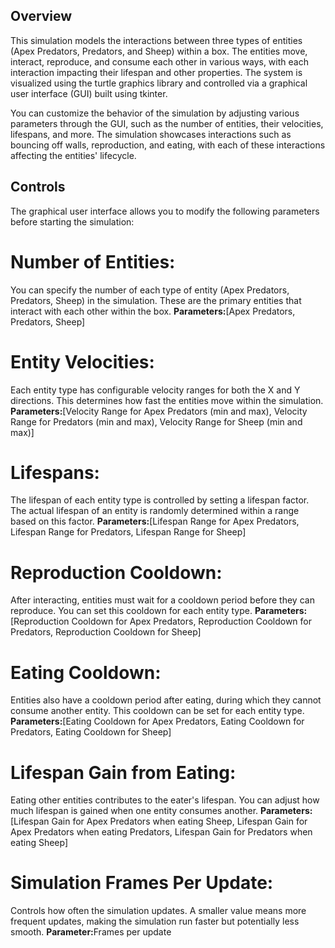 ## Overview
This simulation models the interactions between three types of entities (Apex Predators, Predators, and Sheep) within a box. The entities move, interact, reproduce, and consume each other in various ways, with each interaction impacting their lifespan and other properties. The system is visualized using the turtle graphics library and controlled via a graphical user interface (GUI) built using tkinter.

You can customize the behavior of the simulation by adjusting various parameters through the GUI, such as the number of entities, their velocities, lifespans, and more. The simulation showcases interactions such as bouncing off walls, reproduction, and eating, with each of these interactions affecting the entities' lifecycle.

## Controls
The graphical user interface allows you to modify the following parameters before starting the simulation:
# Number of Entities: 
You can specify the number of each type of entity (Apex Predators, Predators, Sheep) in the simulation. These are the primary entities that interact with each other within the box.
<b>Parameters:</b>[Apex Predators, Predators, Sheep]

# Entity Velocities:
Each entity type has configurable velocity ranges for both the X and Y directions. This determines how fast the entities move within the simulation.
<b>Parameters:</b>[Velocity Range for Apex Predators (min and max), Velocity Range for Predators (min and max), Velocity Range for Sheep (min and max)]

# Lifespans:
The lifespan of each entity type is controlled by setting a lifespan factor. The actual lifespan of an entity is randomly determined within a range based on this factor.
<b>Parameters:</b>[Lifespan Range for Apex Predators, Lifespan Range for Predators, Lifespan Range for Sheep]

# Reproduction Cooldown:
After interacting, entities must wait for a cooldown period before they can reproduce. You can set this cooldown for each entity type.
<b>Parameters:</b>[Reproduction Cooldown for Apex Predators, Reproduction Cooldown for Predators, Reproduction Cooldown for Sheep]

# Eating Cooldown:
Entities also have a cooldown period after eating, during which they cannot consume another entity. This cooldown can be set for each entity type.
<b>Parameters:</b>[Eating Cooldown for Apex Predators, Eating Cooldown for Predators, Eating Cooldown for Sheep]

# Lifespan Gain from Eating:
Eating other entities contributes to the eater's lifespan. You can adjust how much lifespan is gained when one entity consumes another.
<b>Parameters:</b>
[Lifespan Gain for Apex Predators when eating Sheep, Lifespan Gain for Apex Predators when eating Predators, Lifespan Gain for Predators when eating Sheep]

# Simulation Frames Per Update:
Controls how often the simulation updates. A smaller value means more frequent updates, making the simulation run faster but potentially less smooth.
<b>Parameter:</b>Frames per update